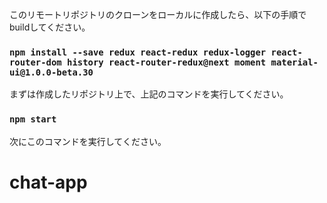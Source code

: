 このリモートリポジトリのクローンをローカルに作成したら、以下の手順でbuildしてください。

### `npm install --save redux react-redux redux-logger react-router-dom history react-router-redux@next moment material-ui@1.0.0-beta.30`

まずは作成したリポジトリ上で、上記のコマンドを実行してください。

### `npm start`

次にこのコマンドを実行してください。

# chat-app
